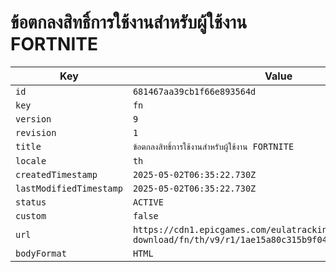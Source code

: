 # ข้อตกลงสิทธิ์การใช้งานสำหรับผู้ใช้งาน FORTNITE

| Key | Value |
| --- | ----- |
| `id` | `681467aa39cb1f66e893564d` |
| `key` | `fn` |
| `version` | `9` |
| `revision` | `1` |
| `title` | `ข้อตกลงสิทธิ์การใช้งานสำหรับผู้ใช้งาน FORTNITE` |
| `locale` | `th` |
| `createdTimestamp` | `2025-05-02T06:35:22.730Z` |
| `lastModifiedTimestamp` | `2025-05-02T06:35:22.730Z` |
| `status` | `ACTIVE` |
| `custom` | `false` |
| `url` | `https://cdn1.epicgames.com/eulatracking-download/fn/th/v9/r1/1ae15a80c315b9f0466e933777e330de.pdf` |
| `bodyFormat` | `HTML` |
